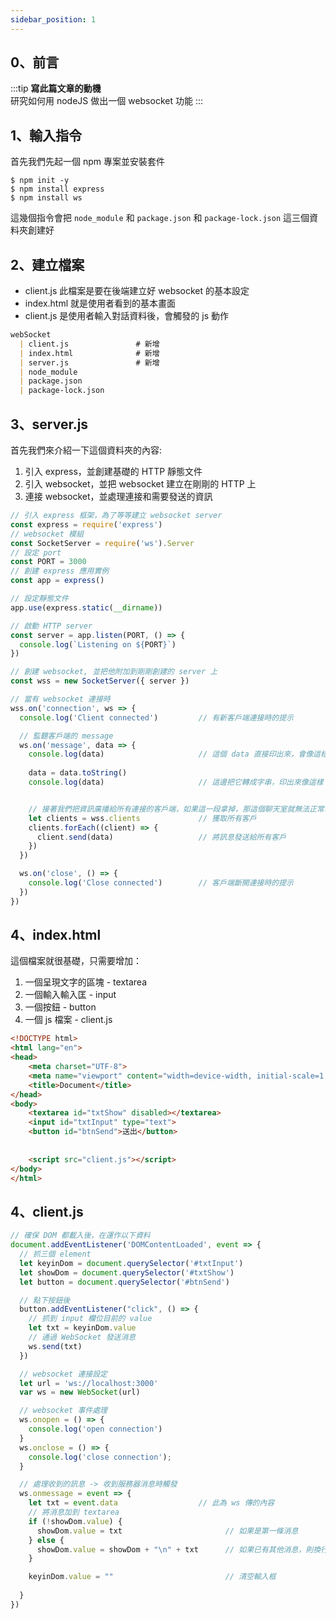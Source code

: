 ```yaml
---
sidebar_position: 1
---
```


0、前言
------
:::tip
**寫此篇文章的動機**  
研究如何用 nodeJS 做出一個 websocket 功能
:::



1、輸入指令
------

首先我們先起一個 npm 專案並安裝套件

```shell
$ npm init -y
$ npm install express
$ npm install ws
```
這幾個指令會把 `node_module` 和 `package.json` 和 `package-lock.json` 這三個資料夾創建好


2、建立檔案
------

* client.js 此檔案是要在後端建立好 websocket 的基本設定
* index.html 就是使用者看到的基本畫面
* client.js 是使用者輸入對話資料後，會觸發的 js 動作



```md
webSocket
  | client.js               # 新增
  | index.html              # 新增
  | server.js               # 新增
  | node_module
  | package.json
  | package-lock.json
```



3、server.js
------

首先我們來介紹一下這個資料夾的內容: 

1. 引入 express，並創建基礎的 HTTP 靜態文件
2. 引入 websocket，並把 websocket 建立在剛剛的 HTTP 上
3. 連接 websocket，並處理連接和需要發送的資訊

```js
// 引入 express 框架，為了等等建立 websocket server
const express = require('express')
// websocket 模組
const SocketServer = require('ws').Server
// 設定 port
const PORT = 3000
// 創建 express 應用實例
const app = express()

// 設定靜態文件
app.use(express.static(__dirname))

// 啟動 HTTP server
const server = app.listen(PORT, () => {
  console.log(`Listening on ${PORT}`)
})

// 創建 websocket, 並把他附加到剛剛創建的 server 上
const wss = new SocketServer({ server })

// 當有 websocket 連接時
wss.on('connection', ws => {
  console.log('Client connected')         // 有新客戶端連接時的提示

  // 監聽客戶端的 message
  ws.on('message', data => {
    console.log(data)                     // 這個 data 直接印出來，會像這樣 - <Buffer 32 32 32> 
    
    data = data.toString()
    console.log(data)                     // 這邊把它轉成字串，印出來像這樣 - 2221


    // 接著我們把資訊廣播給所有連接的客戶端，如果這一段拿掉，那這個聊天室就無法正常收到其他使用者發送的訊息
    let clients = wss.clients             // 獲取所有客戶
    clients.forEach((client) => {         
      client.send(data)                   // 將訊息發送給所有客戶
    })
  })

  ws.on('close', () => {
    console.log('Close connected')        // 客戶端斷開連接時的提示
  })
})
```


4、index.html
------

這個檔案就很基礎，只需要增加：
1. 一個呈現文字的區塊 - textarea
2. 一個輸入輸入匡 - input
1. 一個按鈕 - button
1. 一個 js 檔案 - client.js

```html
<!DOCTYPE html>
<html lang="en">
<head>
    <meta charset="UTF-8">
    <meta name="viewport" content="width=device-width, initial-scale=1.0">
    <title>Document</title>
</head>
<body>
    <textarea id="txtShow" disabled></textarea>
    <input id="txtInput" type="text">
    <button id="btnSend">送出</button>
    
    
    <script src="client.js"></script>    
</body>
</html>
```

4、client.js
------

```js
// 確保 DOM 都載入後，在運作以下資料
document.addEventListener('DOMContentLoaded', event => {
  // 抓三個 element
  let keyinDom = document.querySelector('#txtInput')
  let showDom = document.querySelector('#txtShow')
  let button = document.querySelector('#btnSend')

  // 點下按鈕後 
  button.addEventListener("click", () => {
    // 抓到 input 欄位目前的 value
    let txt = keyinDom.value
    // 通過 WebSocket 發送消息
    ws.send(txt)
  })

  // websocket 連接設定
  let url = 'ws://localhost:3000'
  var ws = new WebSocket(url)

  // websocket 事件處理
  ws.onopen = () => {
    console.log('open connection')
  }
  ws.onclose = () => {
    console.log('close connection');
  }

  // 處理收到的訊息 -> 收到服務器消息時觸發
  ws.onmessage = event => {
    let txt = event.data                  // 此為 ws 傳的內容
    // 將消息加到 textarea
    if (!showDom.value) {
      showDom.value = txt                       // 如果是第一條消息
    } else {
      showDom.value = showDom + "\n" + txt      // 如果已有其他消息，則換行添加
    }

    keyinDom.value = ""                         // 清空輸入框
    
  }
})
```

